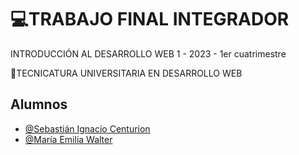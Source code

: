 # 💻TRABAJO FINAL INTEGRADOR 

INTRODUCCIÓN AL DESARROLLO WEB 1 - 2023 - 1er cuatrimestre 

🏫TECNICATURA UNIVERSITARIA EN DESARROLLO WEB
## Alumnos

- [@Sebastián Ignacio Centurion](https://github.com/ScenturionZ)
- [@María Emilia Walter](https://github.com/MariaEmiliaWalter)
